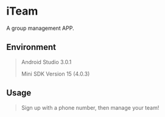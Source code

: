 # iTeam
A group management APP.

## Environment 

 >Android Studio 3.0.1
 >
 >Mini SDK Version 15 (4.0.3)
 
## Usage
 >Sign up with a phone number, then manage your team!
 >


